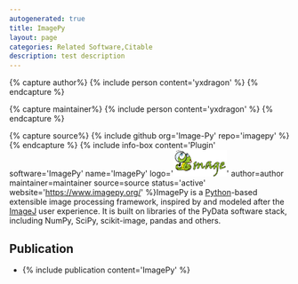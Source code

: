 ```yaml
---
autogenerated: true
title: ImagePy
layout: page
categories: Related Software,Citable
description: test description
---
```



{% capture author%}
{% include person content='yxdragon' %}
{% endcapture %}

{% capture maintainer%}
{% include person content='yxdragon' %}
{% endcapture %}

{% capture source%}
{% include github org='Image-Py' repo='imagepy' %}
{% endcapture %}
{% include info-box content='Plugin' software='ImagePy' name='ImagePy' logo='<img src="/media/ImagePy-logo.png" width="96"/>' author=author maintainer=maintainer source=source status='active' website='https://www.imagepy.org/' %}ImagePy is a [Python](Python)-based extensible image processing framework, inspired by and modeled after the [ImageJ](ImageJ) user experience. It is built on libraries of the PyData software stack, including NumPy, SciPy, scikit-image, pandas and others.

Publication
-----------

-   {% include publication content='ImagePy' %}

 
